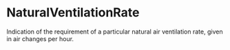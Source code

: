 NaturalVentilationRate
======================

Indication of the requirement of a particular natural air ventilation rate, given in air changes per hour.
